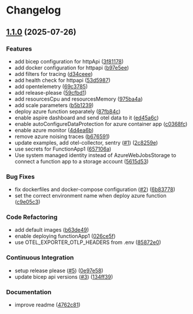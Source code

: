 # Changelog

## [1.1.0](https://github.com/wondertalik/azure-container-apps/compare/v1.0.0...v1.1.0) (2025-07-26)


### Features

* add bicep configuration for httpApi ([3f81178](https://github.com/wondertalik/azure-container-apps/commit/3f8117830253ae61a49012e4e369c77d2ef04f0d))
* add docker configuration for httpapi ([b97e5ee](https://github.com/wondertalik/azure-container-apps/commit/b97e5eed5db056c9cd3eb036f90c88fa57bc3bd6))
* add filters for tracing ([d34ceee](https://github.com/wondertalik/azure-container-apps/commit/d34ceeedcc1fe7dc23ef4368d8f0921ce544ce91))
* add health check for httpapi ([53d5987](https://github.com/wondertalik/azure-container-apps/commit/53d5987bce21e5d723aa53e92f741d15e765f50d))
* add opentelemetry ([69c3785](https://github.com/wondertalik/azure-container-apps/commit/69c37850a16d077ad887199b33b899d9a17eaf35))
* add release-please ([59cfbd1](https://github.com/wondertalik/azure-container-apps/commit/59cfbd18ce21c1c5020b8c225375d10f77a03e98))
* add resourcesCpu and resourcesMemory ([975ba4a](https://github.com/wondertalik/azure-container-apps/commit/975ba4af40abcf0b087e36bc64e6eca99bc4706e))
* add scale parameters ([b5b1239](https://github.com/wondertalik/azure-container-apps/commit/b5b123970729efe8b4aa64a303af4d194e94344d))
* deploy azure function separately ([87fb84c](https://github.com/wondertalik/azure-container-apps/commit/87fb84c42e911e498e0ee2a2af297798bdb161ab))
* enable aspire dashboard and send otel data to it ([ed45a6c](https://github.com/wondertalik/azure-container-apps/commit/ed45a6c93b405e6c2c1fa9dfd5ca91bcd6be7446))
* enable autoConfigureDataProtection for azure container app ([c0368fc](https://github.com/wondertalik/azure-container-apps/commit/c0368fc60d404753b83b6e83044b585467e65417))
* enable azure monitor ([4d4ea6b](https://github.com/wondertalik/azure-container-apps/commit/4d4ea6bf821f86cc4f363e9ef5acf656c067449f))
* remove azure noising traces ([b676591](https://github.com/wondertalik/azure-container-apps/commit/b67659153e83dd29dda5cde097f4dc5cb8eef96d))
* update examples, add otel-collector, sentry ([#1](https://github.com/wondertalik/azure-container-apps/issues/1)) ([2c8259e](https://github.com/wondertalik/azure-container-apps/commit/2c8259e9331c230e710c7d4a8150cc5e43fef018))
* use secrets for FunctionApp1 ([657106a](https://github.com/wondertalik/azure-container-apps/commit/657106aa916dce868cc77d90dd8096b3c10a2804))
* Use system managed identity instead of AzureWebJobsStorage to connect a function app to a storage account ([5615d53](https://github.com/wondertalik/azure-container-apps/commit/5615d538864f0042bbf03b4cd70c012cafa92b81))


### Bug Fixes

* fix dockerfiles and docker-compose configuration ([#2](https://github.com/wondertalik/azure-container-apps/issues/2)) ([6b83778](https://github.com/wondertalik/azure-container-apps/commit/6b83778ab724f4b48e2d4a916442f509907a7ce0))
* set the correct environment name when deploy azure function ([c9e05c3](https://github.com/wondertalik/azure-container-apps/commit/c9e05c31c0446e2305e9bbd2b7e1a458c0b3013b))


### Code Refactoring

* add default images ([b63de49](https://github.com/wondertalik/azure-container-apps/commit/b63de49ccba7a685028db12dbaf2e830cf9eaf50))
* enable deploying functionApp1 ([026ce5f](https://github.com/wondertalik/azure-container-apps/commit/026ce5fc42bb705b8bbea539f492c644e6fa0cc9))
* use OTEL_EXPORTER_OTLP_HEADERS from .env ([85872e0](https://github.com/wondertalik/azure-container-apps/commit/85872e0fe415ad9b28b4e59a96e89d0600cacfd7))


### Continuous Integration

* setup release please ([#5](https://github.com/wondertalik/azure-container-apps/issues/5)) ([0e97e58](https://github.com/wondertalik/azure-container-apps/commit/0e97e5846833f2b9425140d5f2fe3c12ac70c877))
* update bicep api versions ([#3](https://github.com/wondertalik/azure-container-apps/issues/3)) ([134ff39](https://github.com/wondertalik/azure-container-apps/commit/134ff39cf9149decedb0de95a8c5d75eccd6aeae))


### Documentation

* improve readme ([4762c81](https://github.com/wondertalik/azure-container-apps/commit/4762c811d6edb7c0841f7efd1294d7c82348da6c))
